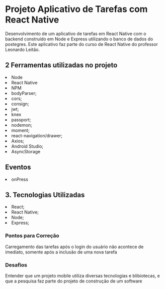 <h1> Projeto Aplicativo de Tarefas com React Native </h1>

<p> 
  Desenvolvimento de um aplicativo de tarefas em React Native com o backend construído em Node e Express utilizando o banco de dados do postegres. Este aplicativo faz parte do curso de React Native do professor Leonardo Leitão.
</p>

<h2> 2 Ferramentas utilizadas no projeto </h2>

  <li>Node</li>
  <li>React Native</li>
  <li>NPM</li>
  <li>bodyParser;</li>
  <li>cors;</li>
  <li>consign;</li>
  <li>jwt;</li>
  <li>knex</li>
  <li>passport;</li>
  <li>nodemon;</li>
  <li>moment;</li>
  <li>react-navigation/drawer;</li>
  <li>Axios;</li>
  <li>Android Studio;</li>
  <li>AsyncStorage</li>

<h2> Eventos </h2>

<li> onPress </li>

<h2>3. Tecnologias Utilizadas </h2>

  <li>React;</li>
  <li>React Native;</li>
  <li>Node;</li>
  <li>Express;</li>
 

<h3>Pontos para Correção</h3>

  <p>Carregamento das tarefas após o login do usuário não acontece de imediato, somente após a inclusão de uma nova tarefa</p>

<h3>Desafios</h3>

  <p>Entender que um projeto mobile utiliza diversas tecnologias e blibiotecas, e que a pesquisa faz parte do projeto de construção de um software</p>

